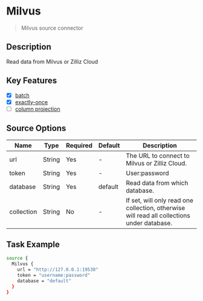 # Milvus

> Milvus source connector

## Description

Read data from Milvus or Zilliz Cloud

## Key Features

- [x] [batch](../../concept/connector-v2-features.md)
- [x] [exactly-once](../../concept/connector-v2-features.md)
- [ ] [column projection](../../concept/connector-v2-features.md)

## Source Options

| Name       | Type   | Required | Default | Description                                                                                |
|------------|--------|----------|---------|--------------------------------------------------------------------------------------------|
| url        | String | Yes      | -       | The URL to connect to Milvus or Zilliz Cloud.                                              |
| token      | String | Yes      | -       | User:password                                                                              |
| database   | String | Yes      | default | Read data from which database.                                                             |
| collection | String | No       | -       | If set, will only read one collection, otherwise will read all collections under database. |

## Task Example

```bash
source {
  Milvus {
    url = "http://127.0.0.1:19530"
    token = "username:password"
    database = "default"
  }
}
```

